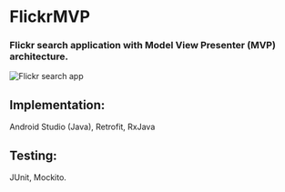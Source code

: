 # FlickrMVP

### Flickr search application with Model View Presenter (MVP) architecture. 

![Flickr search app](https://user-images.githubusercontent.com/25903137/117722413-506cd600-b1e1-11eb-81fa-e4e8ef0439a4.gif)

## Implementation:
Android Studio (Java), Retrofit, RxJava

## Testing: 
JUnit, Mockito.
